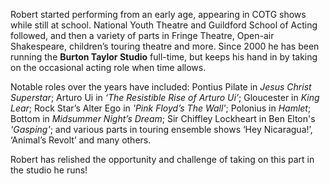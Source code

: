 Robert started performing from an early age, appearing in COTG shows while still
at school. National Youth Theatre and Guildford School of Acting followed, and
then a variety of parts in Fringe Theatre, Open-air Shakespeare, children’s
touring theatre and more. Since 2000 he has been running the **Burton Taylor
Studio** full-time, but keeps his hand in by taking on the occasional acting role
when time allows.

Notable roles over the years have included: Pontius Pilate in _Jesus Christ Superstar_;
Arturo Ui in _‘The Resistible Rise of Arturo Ui’_; Gloucester in _King Lear_; Rock
Star’s Alter Ego in _'Pink Floyd’s The Wall'_; Polonius in _Hamlet_; Bottom in
_Midsummer Night’s Dream_; Sir Chiffley Lockheart in Ben Elton's _'Gasping'_; and
various parts in touring ensemble shows ‘Hey Nicaragua!’, ‘Animal’s Revolt’ and
many others.

Robert has relished the opportunity and challenge of taking on this part in the
studio he runs!
